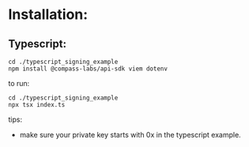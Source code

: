 # Installation:

## Typescript:

```
cd ./typescript_signing_example
npm install @compass-labs/api-sdk viem dotenv
```

to run:

```
cd ./typescript_signing_example
npx tsx index.ts
```

tips:

- make sure your private key starts with 0x in the typescript example.
